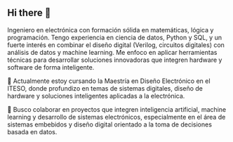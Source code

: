 ## Hi there 👋
Ingeniero en electrónica con formación sólida en matemáticas, lógica y programación. Tengo experiencia en ciencia de datos, Python y SQL, y un fuerte interés en combinar el diseño digital (Verilog, circuitos digitales) con análisis de datos y machine learning. Me enfoco en aplicar herramientas técnicas para desarrollar soluciones innovadoras que integren hardware y software de forma inteligente.

🌱 Actualmente estoy cursando la Maestría en Diseño Electrónico en el ITESO, donde profundizo en temas de sistemas digitales, diseño de hardware y soluciones inteligentes aplicadas a la electrónica.

👯 Busco colaborar en proyectos que integren inteligencia artificial, machine learning y desarrollo de sistemas electrónicos, especialmente en el área de sistemas embebidos y diseño digital orientado a la toma de decisiones basada en datos.

<!--
**xDechicero/xDechicero** is a ✨ _special_ ✨ repository because its `README.md` (this file) appears on your GitHub profile.

Here are some ideas to get you started:

- 🔭 I’m currently working on ...
- 🌱 I’m currently learning ...
- 👯 I’m looking to collaborate on ...
- 🤔 I’m looking for help with ...
- 💬 Ask me about ...
- 📫 How to reach me: ...
- 😄 Pronouns: ...
- ⚡ Fun fact: ...
-->
